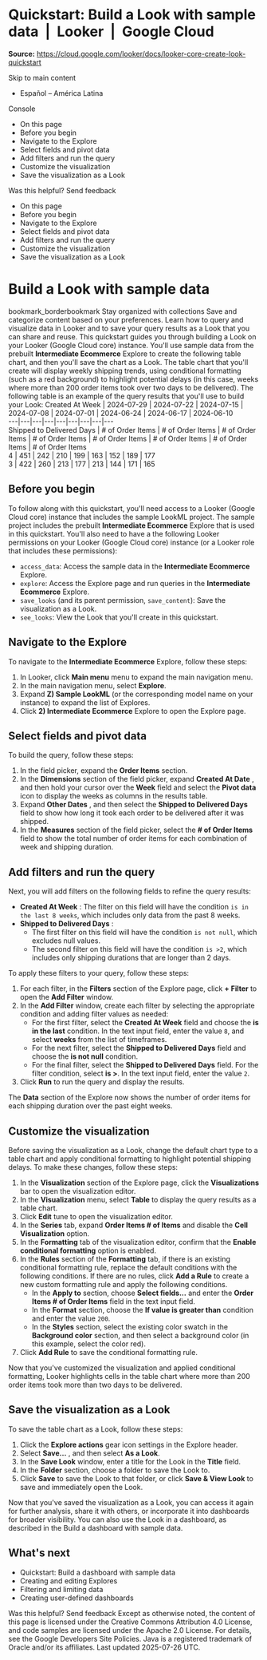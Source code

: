 # Quickstart: Build a Look with sample data  |  Looker  |  Google Cloud

**Source:** https://cloud.google.com/looker/docs/looker-core-create-look-quickstart

Skip to main content 
  * Español – América Latina

Console 


  * On this page
  * Before you begin
  * Navigate to the Explore
  * Select fields and pivot data
  * Add filters and run the query
  * Customize the visualization
  * Save the visualization as a Look




Was this helpful?
Send feedback 
  * On this page
  * Before you begin
  * Navigate to the Explore
  * Select fields and pivot data
  * Add filters and run the query
  * Customize the visualization
  * Save the visualization as a Look


# Build a Look with sample data
bookmark_borderbookmark Stay organized with collections  Save and categorize content based on your preferences.
Learn how to query and visualize data in Looker and to save your query results as a Look that you can share and reuse.
This quickstart guides you through building a Look on your Looker (Google Cloud core) instance. You'll use sample data from the prebuilt **Intermediate Ecommerce** Explore to create the following table chart, and then you'll save the chart as a Look.
The table chart that you'll create will display weekly shipping trends, using conditional formatting (such as a red background) to highlight potential delays (in this case, weeks where more than 200 order items took over two days to be delivered). The following table is an example of the query results that you'll use to build your Look:
Created At Week | 2024-07-29 | 2024-07-22 | 2024-07-15 | 2024-07-08 | 2024-07-01 | 2024-06-24 | 2024-06-17 | 2024-06-10  
---|---|---|---|---|---|---|---|---  
Shipped to Delivered Days | # of Order Items | # of Order Items | # of Order Items | # of Order Items | # of Order Items | # of Order Items | # of Order Items | # of Order Items  
4 | 451 | 242 | 210 | 199 | 163 | 152 | 189 | 177  
3 | 422 | 260 | 213 | 177 | 213 | 144 | 171 | 165  
## Before you begin
To follow along with this quickstart, you'll need access to a Looker (Google Cloud core) instance that includes the sample LookML project. The sample project includes the prebuilt **Intermediate Ecommerce** Explore that is used in this quickstart.
You'll also need to have a the following Looker permissions on your Looker (Google Cloud core) instance (or a Looker role that includes these permissions):
  * `access_data`: Access the sample data in the **Intermediate Ecommerce** Explore.
  * `explore`: Access the Explore page and run queries in the **Intermediate Ecommerce** Explore.
  * `save_looks` (and its parent permission, `save_content`): Save the visualization as a Look.
  * `see_looks`: View the Look that you'll create in this quickstart.


## Navigate to the Explore
To navigate to the **Intermediate Ecommerce** Explore, follow these steps:
  1. In Looker, click **Main menu** menu to expand the main navigation menu.
  2. In the main navigation menu, select **Explore**.
  3. Expand **Z) Sample LookML** (or the corresponding model name on your instance) to expand the list of Explores.
  4. Click **2) Intermediate Ecommerce** Explore to open the Explore page.


## Select fields and pivot data
To build the query, follow these steps:
  1. In the field picker, expand the **Order Items** section.
  2. In the **Dimensions** section of the field picker, expand **Created At Date** , and then hold your cursor over the **Week** field and select the **Pivot data** icon to display the weeks as columns in the results table.
  3. Expand **Other Dates** , and then select the **Shipped to Delivered Days** field to show how long it took each order to be delivered after it was shipped.
  4. In the **Measures** section of the field picker, select the **# of Order Items** field to show the total number of order items for each combination of week and shipping duration.


## Add filters and run the query
Next, you will add filters on the following fields to refine the query results:
  * **Created At Week** : The filter on this field will have the condition `is in the last 8 weeks`, which includes only data from the past 8 weeks.
  * **Shipped to Delivered Days** : 
    * The first filter on this field will have the condition `is not null`, which excludes null values.
    * The second filter on this field will have the condition `is >2`, which includes only shipping durations that are longer than 2 days.


To apply these filters to your query, follow these steps:
  1. For each filter, in the **Filters** section of the Explore page, click **+ Filter** to open the **Add Filter** window.
  2. In the **Add Filter** window, create each filter by selecting the appropriate condition and adding filter values as needed: 
     * For the first filter, select the **Created At Week** field and choose the **is in the last** condition. In the text input field, enter the value `8`, and select **weeks** from the list of timeframes.
     * For the next filter, select the **Shipped to Delivered Days** field and choose the **is not null** condition.
     * For the final filter, select the **Shipped to Delivered Days** field. For the filter condition, select **is >**. In the text input field, enter the value `2`.
  3. Click **Run** to run the query and display the results.


The **Data** section of the Explore now shows the number of order items for each shipping duration over the past eight weeks.
## Customize the visualization
Before saving the visualization as a Look, change the default chart type to a table chart and apply conditional formatting to highlight potential shipping delays. To make these changes, follow these steps:
  1. In the **Visualization** section of the Explore page, click the **Visualizations** bar to open the visualization editor.
  2. In the **Visualization** menu, select **Table** to display the query results as a table chart.
  3. Click **Edit** tune to open the visualization editor.
  4. In the **Series** tab, expand **Order Items # of Items** and disable the **Cell Visualization** option.
  5. In the **Formatting** tab of the visualization editor, confirm that the **Enable conditional formatting** option is enabled.
  6. In the **Rules** section of the **Formatting** tab, if there is an existing conditional formatting rule, replace the default conditions with the following conditions. If there are no rules, click **Add a Rule** to create a new custom formatting rule and apply the following conditions.
     * In the **Apply to** section, choose **Select fields...** and enter the **Order Items # of Order Items** field in the text input field.
     * In the **Format** section, choose the **If value is greater than** condition and enter the value `200`.
     * In the **Styles** section, select the existing color swatch in the **Background color** section, and then select a background color (in this example, select the color red).
  7. Click **Add Rule** to save the conditional formatting rule.


Now that you've customized the visualization and applied conditional formatting, Looker highlights cells in the table chart where more than 200 order items took more than two days to be delivered.
## Save the visualization as a Look
To save the table chart as a Look, follow these steps:
  1. Click the **Explore actions** gear icon settings in the Explore header.
  2. Select **Save...** , and then select **As a Look**.
  3. In the **Save Look** window, enter a title for the Look in the **Title** field.
  4. In the **Folder** section, choose a folder to save the Look to.
  5. Click **Save** to save the Look to that folder, or click **Save & View Look** to save and immediately open the Look.


Now that you've saved the visualization as a Look, you can access it again for further analysis, share it with others, or incorporate it into dashboards for broader visibility. You can also use the Look in a dashboard, as described in the Build a dashboard with sample data.
## What's next
  * Quickstart: Build a dashboard with sample data
  * Creating and editing Explores
  * Filtering and limiting data
  * Creating user-defined dashboards


Was this helpful?
Send feedback 
Except as otherwise noted, the content of this page is licensed under the Creative Commons Attribution 4.0 License, and code samples are licensed under the Apache 2.0 License. For details, see the Google Developers Site Policies. Java is a registered trademark of Oracle and/or its affiliates.
Last updated 2025-07-26 UTC.


